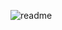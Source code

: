 ![readme](https://user-images.githubusercontent.com/124534181/229915778-4b8cde90-8d2a-493e-8ac8-87ab6a4da67f.png)
